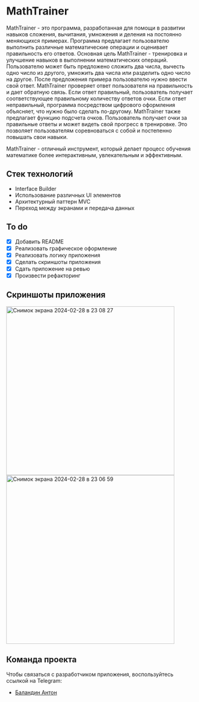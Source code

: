 # MathTrainer
MathTrainer - это программа, разработанная для помощи в развитии навыков сложения, вычитания, умножения и деления на постоянно меняющихся примерах. Программа предлагает пользователю выполнить различные математические операции и оценивает правильность его ответов.
Основная цель MathTrainer - тренировка и улучшение навыков в выполнении математических операций. Пользователю может быть предложено сложить два числа, вычесть одно число из другого, умножить два числа или разделить одно число на другое.
После предложения примера пользователю нужно ввести свой ответ. MathTrainer проверяет ответ пользователя на правильность и дает обратную связь. Если ответ правильный, пользователь получает соответствующее правильному количеству ответов очки. Если ответ неправильный, программа посредством цифрового оформления объясняет, что нужно было сделать по-другому.
MathTrainer также предлагает функцию подсчета очков. Пользователь получает очки за правильные ответы и может видеть свой прогресс в тренировке. Это позволяет пользователям соревноваться с собой и постепенно повышать свои навыки.

MathTrainer - отличный инструмент, который делает процесс обучения математике более интерактивным, увлекательным и эффективным.

## Стек технологий
- Interface Builder
- Использование различных UI элементов
- Архитектурный паттерн MVC
- Переход между экранами и передача данных

## To do
- [x] Добавить README
- [x] Реализовать графическое оформление
- [x] Реализовать логику приложения
- [x] Сделать скриншоты приложения
- [x] Сдать приложение на ревью
- [x] Произвести рефакторинг

## Скриншоты приложения
<img width="447" alt="Снимок экрана 2024-02-28 в 23 08 27" src="https://github.com/balandzin/YesNoApp/assets/113136992/4f879df0-924a-498b-8ebb-809397085dc9">
<img width="447" alt="Снимок экрана 2024-02-28 в 23 06 59" src="https://github.com/balandzin/YesNoApp/assets/113136992/321ec2fe-9e01-4d3c-9902-1887f974552d">

## Команда проекта
Чтобы связаться с разработчиком приложения, воспользуйтесь ссылкой на Telegram:

- [Баландин Антон](https://t.me/+375336886070)
